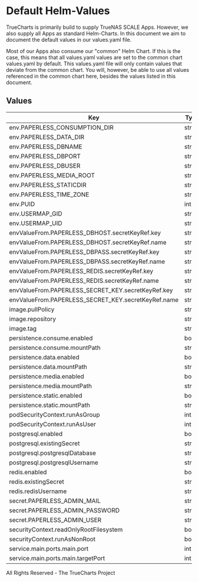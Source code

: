 # Default Helm-Values

TrueCharts is primarily build to supply TrueNAS SCALE Apps.
However, we also supply all Apps as standard Helm-Charts. In this document we aim to document the default values in our values.yaml file.

Most of our Apps also consume our "common" Helm Chart.
If this is the case, this means that all values.yaml values are set to the common chart values.yaml by default. This values.yaml file will only contain values that deviate from the common chart.
You will, however, be able to use all values referenced in the common chart here, besides the values listed in this document.

## Values

| Key | Type | Default | Description |
|-----|------|---------|-------------|
| env.PAPERLESS_CONSUMPTION_DIR | string | `"/consume/"` |  |
| env.PAPERLESS_DATA_DIR | string | `"/data/"` |  |
| env.PAPERLESS_DBNAME | string | `"{{ .Values.postgresql.postgresqlDatabase }}"` |  |
| env.PAPERLESS_DBPORT | string | `"5432"` |  |
| env.PAPERLESS_DBUSER | string | `"{{ .Values.postgresql.postgresqlUsername }}"` |  |
| env.PAPERLESS_MEDIA_ROOT | string | `"/media/"` |  |
| env.PAPERLESS_STATICDIR | string | `"/static/"` |  |
| env.PAPERLESS_TIME_ZONE | string | `"{{ .Values.env.TZ }}"` |  |
| env.PUID | int | `568` |  |
| env.USERMAP_GID | string | `"{{ .Values.podSecurityContext.fsGroup }}"` |  |
| env.USERMAP_UID | string | `"{{ .Values.env.PUID }}"` |  |
| envValueFrom.PAPERLESS_DBHOST.secretKeyRef.key | string | `"plainhost"` |  |
| envValueFrom.PAPERLESS_DBHOST.secretKeyRef.name | string | `"dbcreds"` |  |
| envValueFrom.PAPERLESS_DBPASS.secretKeyRef.key | string | `"postgresql-password"` |  |
| envValueFrom.PAPERLESS_DBPASS.secretKeyRef.name | string | `"dbcreds"` |  |
| envValueFrom.PAPERLESS_REDIS.secretKeyRef.key | string | `"url"` |  |
| envValueFrom.PAPERLESS_REDIS.secretKeyRef.name | string | `"rediscreds"` |  |
| envValueFrom.PAPERLESS_SECRET_KEY.secretKeyRef.key | string | `"PAPERLESS_SECRET_KEY"` |  |
| envValueFrom.PAPERLESS_SECRET_KEY.secretKeyRef.name | string | `"paperlessng-secrets"` |  |
| image.pullPolicy | string | `"IfNotPresent"` |  |
| image.repository | string | `"tccr.io/truecharts/paperless-ng"` |  |
| image.tag | string | `"v1.5.0@sha256:94b00a3fb7e829a6a86d8bfd01abd558d20286976501716b6148a504e6544e3a"` |  |
| persistence.consume.enabled | bool | `true` |  |
| persistence.consume.mountPath | string | `"/consume"` |  |
| persistence.data.enabled | bool | `true` |  |
| persistence.data.mountPath | string | `"/data"` |  |
| persistence.media.enabled | bool | `true` |  |
| persistence.media.mountPath | string | `"/media"` |  |
| persistence.static.enabled | bool | `true` |  |
| persistence.static.mountPath | string | `"/static"` |  |
| podSecurityContext.runAsGroup | int | `0` |  |
| podSecurityContext.runAsUser | int | `0` |  |
| postgresql.enabled | bool | `true` |  |
| postgresql.existingSecret | string | `"dbcreds"` |  |
| postgresql.postgresqlDatabase | string | `"paperless-ng"` |  |
| postgresql.postgresqlUsername | string | `"paperless-ng"` |  |
| redis.enabled | bool | `true` |  |
| redis.existingSecret | string | `"rediscreds"` |  |
| redis.redisUsername | string | `"default"` |  |
| secret.PAPERLESS_ADMIN_MAIL | string | `"admin@admin.com"` |  |
| secret.PAPERLESS_ADMIN_PASSWORD | string | `"admin"` |  |
| secret.PAPERLESS_ADMIN_USER | string | `"admin"` |  |
| securityContext.readOnlyRootFilesystem | bool | `false` |  |
| securityContext.runAsNonRoot | bool | `false` |  |
| service.main.ports.main.port | int | `10140` |  |
| service.main.ports.main.targetPort | int | `8000` |  |

All Rights Reserved - The TrueCharts Project
